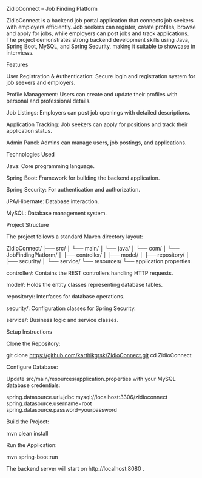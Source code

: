 ZidioConnect – Job Finding Platform

ZidioConnect is a backend job portal application that connects job seekers with employers efficiently. Job seekers can register, create profiles, browse and apply for jobs, while employers can post jobs and track applications. The project demonstrates strong backend development skills using Java, Spring Boot, MySQL, and Spring Security, making it suitable to showcase in interviews.

Features

User Registration & Authentication: Secure login and registration system for job seekers and employers.

Profile Management: Users can create and update their profiles with personal and professional details.

Job Listings: Employers can post job openings with detailed descriptions.

Application Tracking: Job seekers can apply for positions and track their application status.

Admin Panel: Admins can manage users, job postings, and applications.

Technologies Used

Java: Core programming language.

Spring Boot: Framework for building the backend application.

Spring Security: For authentication and authorization.

JPA/Hibernate: Database interaction.

MySQL: Database management system.

Project Structure

The project follows a standard Maven directory layout:

ZidioConnect/
├── src/
│   └── main/
│       └── java/
│           └── com/
│               └── JobFindingPlatform/
│                   ├── controller/
│                   ├── model/
│                   ├── repository/
│                   ├── security/
│                   └── service/
└── resources/
    └── application.properties


controller/: Contains the REST controllers handling HTTP requests.

model/: Holds the entity classes representing database tables.

repository/: Interfaces for database operations.

security/: Configuration classes for Spring Security.

service/: Business logic and service classes.

Setup Instructions

Clone the Repository:

git clone https://github.com/karthikgrsk/ZidioConnect.git
cd ZidioConnect


Configure Database:

Update src/main/resources/application.properties with your MySQL database credentials:

spring.datasource.url=jdbc:mysql://localhost:3306/zidioconnect
spring.datasource.username=root
spring.datasource.password=yourpassword


Build the Project:

mvn clean install


Run the Application:

mvn spring-boot:run


The backend server will start on http://localhost:8080
.
